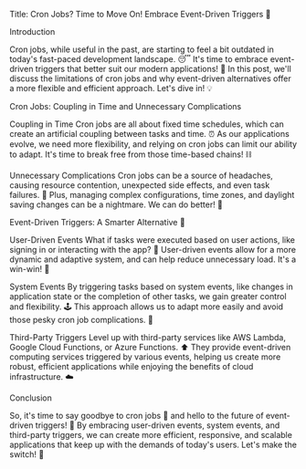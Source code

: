 Title: Cron Jobs? Time to Move On! Embrace Event-Driven Triggers 🚀

Introduction

Cron jobs, while useful in the past, are starting to feel a bit outdated in today's fast-paced development landscape. 😴 It's time to embrace event-driven triggers that better suit our modern applications! 🎉 In this post, we'll discuss the limitations of cron jobs and why event-driven alternatives offer a more flexible and efficient approach. Let's dive in! 💡

Cron Jobs: Coupling in Time and Unnecessary Complications

Coupling in Time
Cron jobs are all about fixed time schedules, which can create an artificial coupling between tasks and time. ⏰ As our applications evolve, we need more flexibility, and relying on cron jobs can limit our ability to adapt. It's time to break free from those time-based chains! ⛓️

Unnecessary Complications
Cron jobs can be a source of headaches, causing resource contention, unexpected side effects, and even task failures. 🤕 Plus, managing complex configurations, time zones, and daylight saving changes can be a nightmare. We can do better! 😤

Event-Driven Triggers: A Smarter Alternative 🧠

User-Driven Events
What if tasks were executed based on user actions, like signing in or interacting with the app? 🤔 User-driven events allow for a more dynamic and adaptive system, and can help reduce unnecessary load. It's a win-win! 🎯

System Events
By triggering tasks based on system events, like changes in application state or the completion of other tasks, we gain greater control and flexibility. 🕹️ This approach allows us to adapt more easily and avoid those pesky cron job complications. 🚫

Third-Party Triggers
Level up with third-party services like AWS Lambda, Google Cloud Functions, or Azure Functions. ⬆️ They provide event-driven computing services triggered by various events, helping us create more robust, efficient applications while enjoying the benefits of cloud infrastructure. ☁️

Conclusion

So, it's time to say goodbye to cron jobs 👋 and hello to the future of event-driven triggers! 🌟 By embracing user-driven events, system events, and third-party triggers, we can create more efficient, responsive, and scalable applications that keep up with the demands of today's users. Let's make the switch! 🔄
